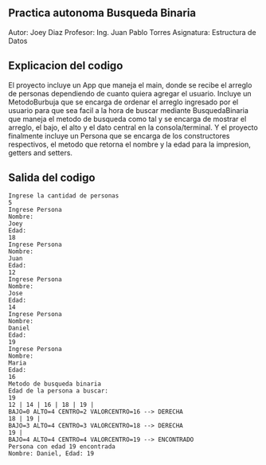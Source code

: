 ## Practica autonoma Busqueda Binaria
Autor: Joey Diaz
Profesor: Ing. Juan Pablo Torres
Asignatura: Estructura de Datos

## Explicacion del codigo
El proyecto incluye un App que maneja el main, donde se recibe el arreglo de personas dependiendo de cuanto quiera agregar el usuario. Incluye un MetodoBurbuja que se encarga de ordenar el arreglo ingresado por el usuario para que sea facil a la hora de buscar mediante BusquedaBinaria que maneja el metodo de busqueda como tal y se encarga de mostrar el arreglo, el bajo, el alto y el dato central en la consola/terminal. Y el proyecto finalmente incluye un Persona que se encarga de los constructores respectivos, el metodo que retorna el nombre y la edad para la impresion, getters and setters.

## Salida del codigo
```
Ingrese la cantidad de personas
5
Ingrese Persona
Nombre:        
Joey
Edad:
18
Ingrese Persona
Nombre:
Juan
Edad:
12
Ingrese Persona
Nombre:
Jose
Edad:
14
Ingrese Persona
Nombre:
Daniel
Edad:
19
Ingrese Persona
Nombre:
Maria
Edad:
16
Metodo de busqueda binaria
Edad de la persona a buscar:
19
12 | 14 | 16 | 18 | 19 | 
BAJO=0 ALTO=4 CENTRO=2 VALORCENTRO=16 --> DERECHA
18 | 19 |
BAJO=3 ALTO=4 CENTRO=3 VALORCENTRO=18 --> DERECHA
19 |
BAJO=4 ALTO=4 CENTRO=4 VALORCENTRO=19 --> ENCONTRADO
Persona con edad 19 encontrada
Nombre: Daniel, Edad: 19
```
